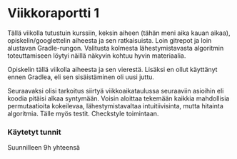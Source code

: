 # Viikkoraportti 1

Tällä viikolla tutustuin kurssiin, keksin aiheen (tähän meni aika kauan aikaa), opiskelin/googlettelin aiheesta ja sen ratkaisuista. Loin gitrepot ja loin alustavan Gradle-rungon. Valitusta kolmesta lähestymistavasta algoritmin toteuttamiseen löytyi näillä näkyvin kohtuu hyvin materiaalia.

Opiskelin tällä viikolla aiheesta ja sen vierestä. Lisäksi en ollut käyttänyt ennen Gradlea, eli sen sisäistäminen oli uusi juttu.

Seuraavaksi olisi tarkoitus siirtyä viikkoaikataulussa seuraaviin asioihin eli koodia
pitäisi alkaa syntymään. Voisin aloittaa tekemään kaikkia mahdollisia permutaatioita kokeilevaa, lähestymistavaltaa intuitiivisinta, mutta hitainta algoritmia. Tälle myös testit. Checkstyle toimintaan.

### Käytetyt tunnit
Suunnilleen 9h yhteensä

